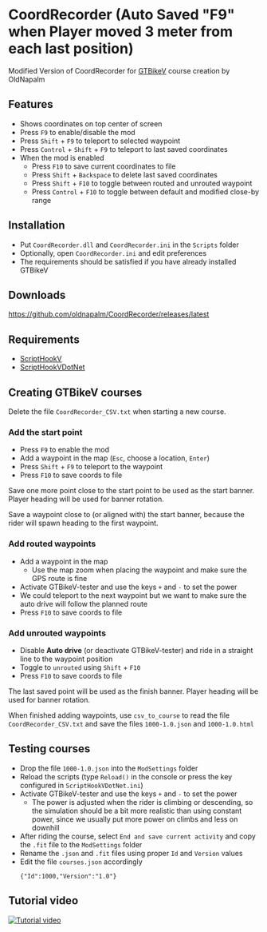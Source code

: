 # CoordRecorder (Auto Saved "F9" when Player moved 3 meter from each last position)

Modified Version of CoordRecorder for [GTBikeV](https://www.gtbikev.com/) course creation by OldNapalm

## Features
- Shows coordinates on top center of screen
- Press `F9` to enable/disable the mod
- Press `Shift` + `F9` to teleport to selected waypoint
- Press `Control` + `Shift` + `F9` to teleport to last saved coordinates
- When the mod is enabled
  - Press `F10` to save current coordinates to file
  - Press `Shift` + `Backspace` to delete last saved coordinates
  - Press `Shift` + `F10` to toggle between routed and unrouted waypoint
  - Press `Control` + `F10` to toggle between default and modified close-by range

## Installation
- Put `CoordRecorder.dll` and `CoordRecorder.ini` in the `Scripts` folder
- Optionally, open `CoordRecorder.ini` and edit preferences
- The requirements should be satisfied if you have already installed GTBikeV

## Downloads
https://github.com/oldnapalm/CoordRecorder/releases/latest

## Requirements
- [ScriptHookV](http://www.dev-c.com/gtav/scripthookv/)
- [ScriptHookVDotNet](https://github.com/crosire/scripthookvdotnet/releases)

## Creating GTBikeV courses

Delete the file `CoordRecorder_CSV.txt` when starting a new course.

### Add the start point
- Press `F9` to enable the mod
- Add a waypoint in the map (`Esc`, choose a location, `Enter`)
- Press `Shift` + `F9` to teleport to the waypoint
- Press `F10` to save coords to file

Save one more point close to the start point to be used as the start banner. Player heading will be used for banner rotation.

Save a waypoint close to (or aligned with) the start banner, because the rider will spawn heading to the first waypoint.

### Add routed waypoints
- Add a waypoint in the map
  - Use the map zoom when placing the waypoint and make sure the GPS route is fine
- Activate GTBikeV-tester and use the keys `+` and `-` to set the power
- We could teleport to the next waypoint but we want to make sure the auto drive will follow the planned route
- Press `F10` to save coords to file

### Add unrouted waypoints
- Disable **Auto drive** (or deactivate GTBikeV-tester) and ride in a straight line to the waypoint position
- Toggle to `unrouted` using `Shift` + `F10`
- Press `F10` to save coords to file

The last saved point will be used as the finish banner. Player heading will be used for banner rotation.

When finished adding waypoints, use `csv_to_course` to read the file `CoordRecorder_CSV.txt` and save the files `1000-1.0.json` and `1000-1.0.html`

## Testing courses

- Drop the file `1000-1.0.json` into the `ModSettings` folder
- Reload the scripts (type `Reload()` in the console or press the key configured in `ScriptHookVDotNet.ini`)
- Activate GTBikeV-tester and use the keys `+` and `-` to set the power
  - The power is adjusted when the rider is climbing or descending, so the simulation should be a bit more realistic than using constant power, since we usually put more power on climbs and less on downhill
- After riding the course, select `End and save current activity` and copy the `.fit` file to the `ModSettings` folder
- Rename the `.json` and `.fit` files using proper `Id` and `Version` values
- Edit the file `courses.json` accordingly
  ```
  {"Id":1000,"Version":"1.0"}
  ```

## Tutorial video
[![Tutorial video](https://img.youtube.com/vi/yNPSU6sPo9c/0.jpg)](https://www.youtube.com/watch?v=yNPSU6sPo9c)
